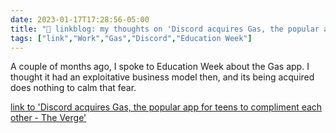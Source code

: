 ---date: 2023-01-17T17:28:56-05:00title: "🔗 linkblog: my thoughts on 'Discord acquires Gas, the popular app for teens to compliment each other - The Verge'"tags: ["link","Work","Gas","Discord","Education Week"]---A couple of months ago, I spoke to Education Week about the Gas app. I thought it had an exploitative business model then, and its being acquired does nothing to calm that fear.   [link to 'Discord acquires Gas, the popular app for teens to compliment each other - The Verge'](https://www.theverge.com/2023/1/17/23558563/discord-gas-app-social-media-acquisition)